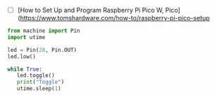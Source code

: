 


- [ ] [How to Set Up and Program Raspberry Pi Pico W, Pico](https://www.tomshardware.com/how-to/raspberry-pi-pico-setup

```python
from machine import Pin
import utime

led = Pin(28, Pin.OUT)
led.low()

while True:
   led.toggle()
   print("Toggle")
   utime.sleep(1)
```

